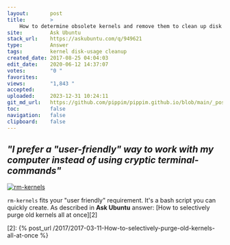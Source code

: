 ```yaml
---
layout:       post
title:        >
    How to determine obsolete kernels and remove them to clean up disk space
site:         Ask Ubuntu
stack_url:    https://askubuntu.com/q/949621
type:         Answer
tags:         kernel disk-usage cleanup
created_date: 2017-08-25 04:04:03
edit_date:    2020-06-12 14:37:07
votes:        "0 "
favorites:    
views:        "1,843 "
accepted:     
uploaded:     2023-12-31 10:24:11
git_md_url:   https://github.com/pippim/pippim.github.io/blob/main/_posts/2017/2017-08-25-How-to-determine-obsolete-kernels-and-remove-them-to-clean-up-disk-space.md
toc:          false
navigation:   false
clipboard:    false
---
```


## ***"I prefer a "user-friendly" way to work with my computer instead of using cryptic terminal-commands"***

[![rm-kernels][1]][1]

`rm-kernels` fits your "user friendly" requirement. It's a bash script you can quickly create. As described in **Ask Ubuntu** answer: [How to selectively purge old kernels all at once][2]


  [1]: https://i.stack.imgur.com/CPbmv.png
  [2]: {% post_url /2017/2017-03-11-How-to-selectively-purge-old-kernels-all-at-once %}
